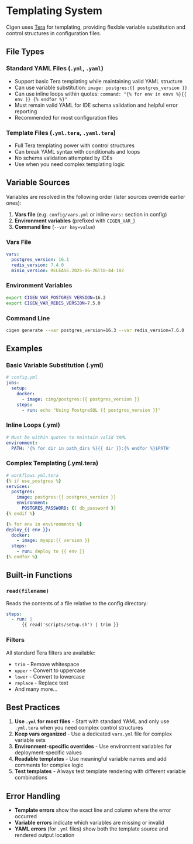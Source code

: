 # Templating System

Cigen uses [Tera](https://tera.netlify.app/) for templating, providing flexible variable substitution and control structures in configuration files.

## File Types

### Standard YAML Files (`.yml`, `.yaml`)

- Support basic Tera templating while maintaining valid YAML structure
- Can use variable substitution: `image: postgres:{{ postgres_version }}`
- Can use inline loops within quotes: `command: "{% for env in envs %}{{ env }} {% endfor %}"`
- Must remain valid YAML for IDE schema validation and helpful error reporting
- Recommended for most configuration files

### Template Files (`.yml.tera`, `.yaml.tera`)

- Full Tera templating power with control structures
- Can break YAML syntax with conditionals and loops
- No schema validation attempted by IDEs
- Use when you need complex templating logic

## Variable Sources

Variables are resolved in the following order (later sources override earlier ones):

1. **Vars file** (e.g. `config/vars.yml` or inline `vars:` section in config)
2. **Environment variables** (prefixed with `CIGEN_VAR_`)
3. **Command line** (`--var key=value`)

### Vars File

```yaml
vars:
  postgres_version: 16.1
  redis_version: 7.4.0
  minio_version: RELEASE.2025-06-26T18-44-10Z
```

### Environment Variables

```bash
export CIGEN_VAR_POSTGRES_VERSION=16.2
export CIGEN_VAR_REDIS_VERSION=7.5.0
```

### Command Line

```bash
cigen generate --var postgres_version=16.3 --var redis_version=7.6.0
```

## Examples

### Basic Variable Substitution (.yml)

```yaml
# config.yml
jobs:
  setup:
    docker:
      - image: cimg/postgres:{{ postgres_version }}
    steps:
      - run: echo "Using PostgreSQL {{ postgres_version }}"
```

### Inline Loops (.yml)

```yaml
# Must be within quotes to maintain valid YAML
environment:
  PATH: '{% for dir in path_dirs %}{{ dir }}:{% endfor %}$PATH'
```

### Complex Templating (.yml.tera)

```yaml
# workflows.yml.tera
{% if use_postgres %}
services:
  postgres:
    image: postgres:{{ postgres_version }}
    environment:
      POSTGRES_PASSWORD: {{ db_password }}
{% endif %}

{% for env in environments %}
deploy_{{ env }}:
  docker:
    - image: myapp:{{ version }}
  steps:
    - run: deploy to {{ env }}
{% endfor %}
```

## Built-in Functions

### `read(filename)`

Reads the contents of a file relative to the config directory:

```yaml
steps:
  - run: |
      {{ read('scripts/setup.sh') | trim }}
```

### Filters

All standard Tera filters are available:

- `trim` - Remove whitespace
- `upper` - Convert to uppercase
- `lower` - Convert to lowercase
- `replace` - Replace text
- And many more...

## Best Practices

1. **Use `.yml` for most files** - Start with standard YAML and only use `.yml.tera` when you need complex control structures
2. **Keep vars organized** - Use a dedicated `vars.yml` file for complex variable sets
3. **Environment-specific overrides** - Use environment variables for deployment-specific values
4. **Readable templates** - Use meaningful variable names and add comments for complex logic
5. **Test templates** - Always test template rendering with different variable combinations

## Error Handling

- **Template errors** show the exact line and column where the error occurred
- **Variable errors** indicate which variables are missing or invalid
- **YAML errors** (for `.yml` files) show both the template source and rendered output location
